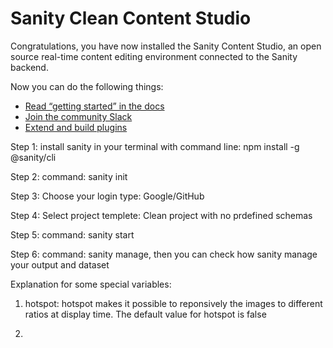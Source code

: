 # Sanity Clean Content Studio

Congratulations, you have now installed the Sanity Content Studio, an open source real-time content editing environment connected to the Sanity backend.

Now you can do the following things:

- [Read “getting started” in the docs](https://www.sanity.io/docs/introduction/getting-started?utm_source=readme)
- [Join the community Slack](https://slack.sanity.io/?utm_source=readme)
- [Extend and build plugins](https://www.sanity.io/docs/content-studio/extending?utm_source=readme)

Step 1:
install sanity in your terminal with command line: npm install -g @sanity/cli

Step 2:
command: sanity init

Step 3:
Choose your login type: Google/GitHub

Step 4:
Select project templete: Clean project with no prdefined schemas

Step 5: 
command: sanity start

Step 6:
command: sanity manage, then you can check how sanity manage your output and dataset

Explanation for some special variables:
1. hotspot: hotspot makes it possible to reponsively the images to different ratios at display time. The default value for hotspot is false

2. 





